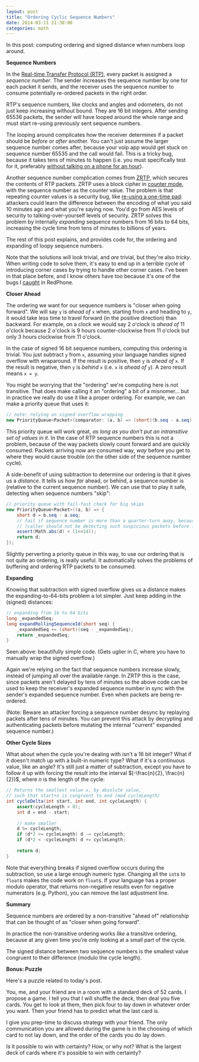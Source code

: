 ```yaml
---
layout: post
title: "Ordering Cyclic Sequence Numbers"
date: 2014-03-11 21:30:00
categories: math
---
```


In this post: computing ordering and signed distance when numbers loop around.

**Sequence Numbers**

In the [Real-time Transfer Protocol (RTP)](http://en.wikipedia.org/wiki/Real-time_Transport_Protocol), every packet is assigned a *sequence number*. The sender increases the sequence number by one for each packet it sends, and the receiver uses the sequence number to consume potentially re-ordered packets in the right order.

RTP's sequence numbers, like clocks and angles and odometers, do not just keep increasing without bound. They are 16 bit integers. After sending 65536 packets, the sender will have looped around the whole range and must start re-using previously sent sequence numbers.

The looping around complicates how the receiver determines if a packet should be *before* or *after* another. You can't just assume the larger sequence number comes after, because your voip app would get stuck on sequence number 65535 and the call would fail. This is a tricky bug, because it takes tens of minutes to happen (i.e. you must specifically test for it, preferably [without talking on a phone for an hour](http://twistedoakstudios.com/blog/Post3516_rule-of-thumb-ask-for-the-clock)).

Another sequence number complication comes from [ZRTP](http://en.wikipedia.org/wiki/ZRTP), which secures the contents of RTP packets. ZRTP uses a block cipher in [counter mode](http://en.wikipedia.org/wiki/Block_cipher_mode_of_operation#Counter_.28CTR.29), with the sequence number as the counter value. The problem is that repeating counter values is a security bug, like [re-using a one-time pad](http://en.wikipedia.org/wiki/Venona_project#Breakthrough): attackers could learn the difference between the encoding of what you said 10 minutes ago and what you're saying now. You'd go from AES levels of security to talking-over-yourself levels of security. ZRTP solves this problem by internally *expanding* sequence numbers from 16 bits to 64 bits, increasing the cycle time from tens of minutes to billions of years.

The rest of this post explains, and provides code for, the ordering and expanding of loopy sequence numbers.

Note that the solutions will look trivial, and *are* trivial, but they're also *tricky*. When writing code to solve them, it's easy to end up in a terrible cycle of introducing corner cases by trying to handle other corner cases. I've been in that place before, and I know others have too because it's one of the bugs I [caught](https://github.com/WhisperSystems/RedPhone/commit/56d2aedcf79a3214a96b017ac5e19f72712d7ffa) in RedPhone.

**Closer Ahead**

The ordering we want for our sequence numbers is "closer when going forward". We will say `y` is *ahead of* `x` when, starting from `x` and heading to `y`, it would take less time to travel forward (in the positive direction) than backward. For example, on a clock we would say 2 o'clock is *ahead of* 11 o'clock because 2 o'clock is 9 hours counter-clockwise from 11 o'clock but only 3 hours clockwise from 11 o'clock.

In the case of signed 16 bit sequence numbers, computing this ordering is trivial. You just subtract `y` from `x`, assuming your language handles signed overflow with wraparound. If the result is positive, then `y` is *ahead of* `x`. If the result is negative, then `y` is *behind* `x` (i.e. `x` is *ahead of* `y`). A zero result means `x = y`.

You might be worrying that the "ordering" we're computing here is not transitive. That does make calling it an "ordering" a bit of a misnomer... but in practice we really do use it like a proper ordering. For example, we can make a priority queue that uses it:

``` csharp
// note: relying on signed overflow wrapping
new PriorityQueue<Packet>(comparator: (a, b) => (short)(b.seq - a.seq));
```

This priority queue will work great, *as long as you don't put an intransitive set of values in it*. In the case of RTP sequence numbers this is not a problem, because of the way packets slowly count forward and are quickly consumed. Packets arriving now are consumed way, *way* before you get to where they would cause trouble (on the other side of the sequence number cycle).

A side-benefit of using subtraction to determine our ordering is that it gives us a *distance*. It tells us how *far* ahead, or behind, a sequence number is (relative to the current sequence number). We can use that to play it safe, detecting when sequence numbers "skip":

``` csharp
// priority queue with fail-fast check for big skips
new PriorityQueue<Packet>((a, b) => {
    short d = b.seq - a.seq;
    // fail if sequence number is more than a quarter-turn away, because something is wrong
    // (caller should not be detecting such suspicious packets before forwarding to us)
    assert(Math.abs(d) < (1<<14));
    return d;
});
```

Slightly perverting a priority queue in this way, to use our ordering that is not quite an ordering, is really useful. It automatically solves the problems of buffering and ordering RTP packets to be consumed.

**Expanding**

Knowing that subtraction with signed overflow gives us a distance makes the expanding-to-64-bits problem a lot simpler. Just keep adding in the (signed) distances:

``` java
// expanding from 16 to 64 bits
long _expandedSeq;
long expandRollingSequenceId(short seq) {
    _expandedSeq += (short)(seq - _expandedSeq);
    return _expandedSeq;
}
```

Seen above: beautifully simple code. (Gets uglier in C, where you have to manually wrap the signed overflow.)

Again we're relying on the fact that sequence numbers increase slowly, instead of jumping all over the available range. In ZRTP this is the case, since packets aren't delayed by tens of minutes so the above code can be used to keep the receiver's expanded sequence number in sync with the sender's expanded sequence number. Even when packets are being re-ordered.

(Note: Beware an attacker forcing a sequence number desync by replaying packets after tens of minutes. You can prevent this attack by decrypting and authenticating packets before mutating the internal "current" expanded sequence number.)

**Other Cycle Sizes**

What about when the cycle you're dealing with isn't a 16 bit integer? What if it doesn't match up with a built-in numeric type? What if it's a continuous value, like an angle? It's still just a matter of subtraction, except you have to follow it up with forcing the result into the  interval $[-\frac{n}{2}, \frac{n}{2})$, where $n$ is the length of the cycle:

```java
// Returns the smallest value x, by absolute value,
// such that start+x is congruent to end (mod cycleLength)
int cycleDelta(int start, int end, int cycleLength) {
    assert(cycleLength > 0);
    int d = end - start;
    
    // make smaller
    d %= cycleLength;
    if (d*2 >= cycleLength) d -= cycleLength;
    if (d*2 < -cycleLength) d += cycleLength;
    
    return d;
}
```

Note that everything breaks if signed overflow occurs during the subtraction, so use a large enough numeric type. Changing all the `int`s to `float`s makes the code work on `float`s. If your language has a proper modulo operator, that returns non-negative results even for negative numerators (e.g. Python), you can remove the last adjustment line.

**Summary**

Sequence numbers are ordered by a non-transitive "ahead of" relationship that can be thought of as "closer when going forward".

In practice the non-transitive ordering works *like* a transitive ordering, because at any given time you're only looking at a small part of the cycle.

The signed distance between two sequence numbers is the smallest value congruent to their difference (modulo the cycle length).

**Bonus: Puzzle**

Here's a puzzle related to today's post.

You, me, and your friend are in a room with a standard deck of 52 cards. I propose a game. I tell you that I will shuffle the deck, then deal you five cards. You get to look at them, then pick four to lay down in whatever order you want. Then your friend has to predict what the last card is.

I give you prep-time to discuss strategy with your friend. The only communication you are allowed during the game is in the choosing of which card to not lay down, and the order of the cards you do lay down.

Is it possible to win with certainty? How, or why not? What is the largest deck of cards where it's possible to win with certainty?
